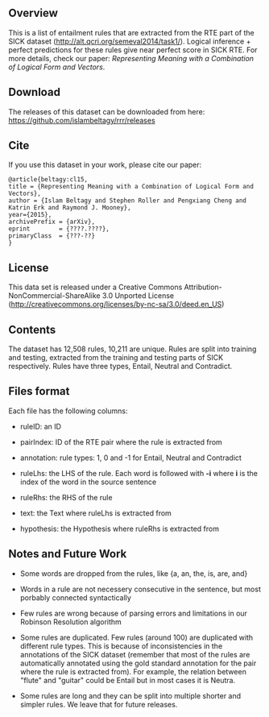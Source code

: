 
Overview
----------------
This is a list of entailment rules that are extracted from the RTE part of the SICK dataset (http://alt.qcri.org/semeval2014/task1/). 
Logical inference + perfect predictions for these rules give near perfect score in SICK RTE. 
For more details, check our paper: *Representing Meaning with a Combination of Logical Form and Vectors*. 


Download
----------------
The releases of this dataset can be downloaded from here: https://github.com/islambeltagy/rrr/releases


Cite
----------------
If you use this dataset in your work, please cite our paper: 

    @article{beltagy:cl15, 
    title = {Representing Meaning with a Combination of Logical Form and Vectors}, 
    author = {Islam Beltagy and Stephen Roller and Pengxiang Cheng and Katrin Erk and Raymond J. Mooney}, 
    year={2015}, 
    archivePrefix = {arXiv},
    eprint        = {????.????},
    primaryClass  = {???-??}
    }


License
----------------
This data set is released under a Creative Commons Attribution-NonCommercial-ShareAlike 3.0 
Unported License (http://creativecommons.org/licenses/by-nc-sa/3.0/deed.en_US)


Contents
----------------
The dataset has 12,508 rules, 10,211 are unique. Rules are split into training and testing, extracted from the training and testing parts of SICK respectively. Rules have three types, Entail, Neutral and Contradict. 


Files format
----------------
Each file has the following columns: 

- ruleID: an ID

- pairIndex: ID of the RTE pair where the rule is extracted from

- annotation: rule types: 1, 0 and -1 for Entail, Neutral and Contradict

- ruleLhs: the LHS of the rule. Each word is followed with **-i** where **i** is the index of the word in the source sentence

- ruleRhs: the RHS of the rule

- text: the Text where ruleLhs is extracted from

- hypothesis: the Hypothesis where ruleRhs is extracted from


Notes and Future Work 
----------------

- Some words are dropped from the rules, like {a, an, the, is, are, and}

- Words in a rule are not necessery consecutive in the sentence, but most porbably connected syntactically

- Few rules are wrong because of parsing errors and limitations in our Robinson Resolution algorithm

- Some rules are duplicated. Few rules (around 100) are duplicated with different rule types. This is because of inconsistencies in the annotations of the SICK dataset (remember that most of the rules are automatically annotated using the gold standard annotation for the pair where the rule is extracted from). For example, the relation between "flute" and "guitar" could be Entail but in most cases it is Neutra.

- Some rules are long and they can be split into multiple shorter and simpler rules. We leave that for future releases. 

